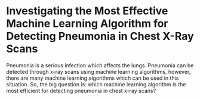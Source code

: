 # Investigating the Most Effective Machine Learning Algorithm for Detecting Pneumonia in Chest X-Ray Scans
Pneumonia is a serious infection which affects the lungs. Pneumonia can be detected through x-ray scans using machine learning algorithms, however, there are many machine learning algorithms which can be used in this situation. So, the big question is: which machine learning algorithm is the most efficient for detecting pneumonia in chest x-ray scans?

